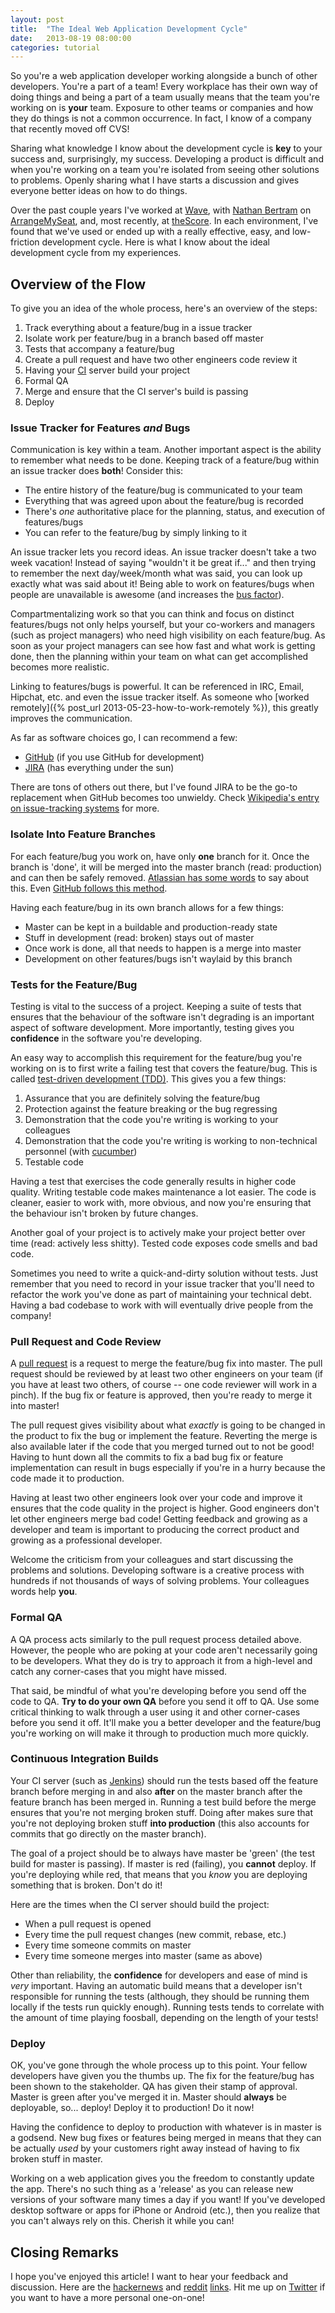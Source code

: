 ```yaml
---
layout: post
title:  "The Ideal Web Application Development Cycle"
date:   2013-08-19 08:00:00
categories: tutorial
---
```


So you're a web application developer working alongside a bunch of other developers. You're a part of a team! Every workplace has their own way of doing things and being a part of a team usually means that the team you're working on is **your** team.  Exposure to other teams or companies and how they do things is not a common occurrence. In fact, I know of a company that recently moved off CVS!

Sharing what knowledge I know about the development cycle is **key** to your success and, surprisingly, my success.  Developing a product is difficult and when you're working on a team you're isolated from seeing other solutions to problems. Openly sharing what I have starts a discussion and gives everyone better ideas on how to do things.

Over the past couple years I've worked at [Wave](https://www.waveapps.com/), with [Nathan Bertram](http://trueperspective.net/) on [ArrangeMySeat](https://arrangemyseat.com), and, most recently, at [theScore](http://www.thescore.com/). In each environment, I've found that we've used or ended up with a really effective, easy, and low-friction development cycle. Here is what I know about the ideal development cycle from my experiences.

## Overview of the Flow

To give you an idea of the whole process, here's an overview of the steps:

1. Track everything about a feature/bug in a issue tracker
2. Isolate work per feature/bug in a branch based off master
3. Tests that accompany a feature/bug
4. Create a pull request and have two other engineers code review it
5. Having your [CI](https://en.wikipedia.org/wiki/Continuous_integration) server build your project
6. Formal QA
7. Merge and ensure that the CI server's build is passing
8. Deploy

### Issue Tracker for Features *and* Bugs

Communication is key within a team. Another important aspect is the ability to remember what needs to be done. Keeping track of a feature/bug within an issue tracker does **both**! Consider this:

* The entire history of the feature/bug is communicated to your team
* Everything that was agreed upon about the feature/bug is recorded
* There's *one* authoritative place for the planning, status, and execution of features/bugs
* You can refer to the feature/bug by simply linking to it

An issue tracker lets you record ideas. An issue tracker doesn't take a two week vacation! Instead of saying "wouldn't it be great if..." and then trying to remember the next day/week/month what was said, you can look up exactly what was said about it! Being able to work on features/bugs when people are unavailable is awesome (and increases the [bus factor](http://en.wikipedia.org/wiki/Bus_factor)).

Compartmentalizing work so that you can think and focus on distinct features/bugs not only helps yourself, but your co-workers and managers (such as project managers) who need high visibility on each feature/bug. As soon as your project managers can see how fast and what work is getting done, then the planning within your team on what can get accomplished becomes more realistic.

Linking to features/bugs is powerful. It can be referenced in IRC, Email, Hipchat, etc. and even the issue tracker itself. As someone who [worked remotely]({% post_url 2013-05-23-how-to-work-remotely %}), this greatly improves the communication.

As far as software choices go, I can recommend a few:

* [GitHub](https://github.com/) (if you use GitHub for development)
* [JIRA](https://www.atlassian.com/software/jira) (has everything under the sun)

There are tons of others out there, but I've found JIRA to be the go-to replacement when GitHub becomes too unwieldy. Check [Wikipedia's entry on issue-tracking systems](http://en.wikipedia.org/wiki/Comparison_of_issue-tracking_systems) for more.

### Isolate Into Feature Branches

For each feature/bug you work on, have only **one** branch for it. Once the branch is 'done', it will be merged into the master branch (read: production) and can then be safely removed. [Atlassian has some words](http://www.atlassian.com/git/workflows#!workflow-feature-branch) to say about this. Even [GitHub follows this method](http://scottchacon.com/2011/08/31/github-flow.html).

Having each feature/bug in its own branch allows for a few things:

* Master can be kept in a buildable and production-ready state
* Stuff in development (read: broken) stays out of master
* Once work is done, all that needs to happen  is a merge into master
* Development on other features/bugs isn't waylaid by this branch

### Tests for the Feature/Bug

Testing is vital to the success of a project. Keeping a suite of tests that ensures that the behaviour of the software isn't degrading is an important aspect of software development. More importantly, testing gives you **confidence** in the software you're developing.

An easy way to accomplish this requirement for the feature/bug you're working on is to first write a failing test that covers the feature/bug. This is called [test-driven development (TDD)](http://en.wikipedia.org/wiki/Test-driven_development). This gives you a few things:

1. Assurance that you are definitely solving the feature/bug
2. Protection against the feature breaking or the bug regressing
3. Demonstration that the code you're writing is working to your colleagues
4. Demonstration that the code you're writing is working to non-technical personnel (with [cucumber](http://cukes.info/))
5. Testable code

Having a test that exercises the code generally results in higher code quality. Writing testable code makes maintenance a lot easier. The code is cleaner, easier to work with, more obvious, and now you're ensuring that the behaviour isn't broken by future changes.

Another goal of your project is to actively make your project better over time (read: actively less shitty). Tested code exposes code smells and bad code. 

Sometimes you need to write a quick-and-dirty solution without tests. Just remember that you need to record in your issue tracker that you'll need to refactor the work you've done as part of maintaining your technical debt. Having a bad codebase to work with will eventually drive people from the company!

### Pull Request and Code Review

A [pull request](https://help.github.com/articles/using-pull-requests) is a request to merge the feature/bug fix into master.  The pull request should be reviewed by at least two other engineers on your team (if you have at least two others, of course -- one code reviewer will work in a pinch). If the bug fix or feature is approved, then you're ready to merge it into master!

The pull request gives visibility about what *exactly* is going to be changed in the product to fix the bug or implement the feature.  Reverting the merge is also available later if the code that you merged turned out to not be good! Having to hunt down all the commits to fix a bad bug fix or feature implementation can result in bugs especially if you're in a hurry because the code made it to production.

Having at least two other engineers look over your code and improve it ensures that the code quality in the project is higher. Good engineers don't let other engineers merge bad code! Getting feedback and growing as a developer and team is important to producing the correct product and growing as a professional developer.

Welcome the criticism from your colleagues and start discussing the problems and solutions. Developing software is a creative process with hundreds if not thousands of ways of solving problems. Your colleagues words help **you**.

### Formal QA

A QA process acts similarly to the pull request process detailed above. However, the people who are poking at your code aren't necessarily going to be developers. What they do is try to approach it from a high-level and catch any corner-cases that you might have missed.

That said, be mindful of what you're developing before you send off the code to QA. **Try to do your own QA** before you send it off to QA. Use some critical thinking to walk through a user using it and other corner-cases before you send it off. It'll make you a better developer and the feature/bug you're working on will make it through to production much more quickly.

### Continuous Integration Builds

Your CI server (such as [Jenkins](http://jenkins-ci.org/)) should run the tests based off the feature branch before merging in and also **after** on the master branch after the feature branch has been merged in. Running a test build before the merge ensures that you're not merging broken stuff. Doing after makes sure that you're not deploying broken stuff **into production** (this also accounts for commits that go directly on the master branch).

The goal of a project should be to always have master be 'green' (the test build for master is passing). If master is red (failing), you **cannot** deploy. If you're deploying while red, that means that you *know* you are deploying something that is broken. Don't do it!

Here are the times when the CI server should build the project:

* When a pull request is opened
* Every time the pull request changes (new commit, rebase, etc.)
* Every time someone commits on master
* Every time someone merges into master (same as above)

Other than reliability, the **confidence** for developers and ease of mind is *very* important. Having an automatic build means that a developer isn't responsible for running the tests (although, they should be running them locally if the tests run quickly enough). Running tests tends to correlate with the amount of time playing foosball, depending on the length of your tests!

### Deploy

OK, you've gone through the whole process up to this point. Your fellow developers have given you the thumbs up. The fix for the feature/bug has been shown to the stakeholder. QA has given their stamp of approval. Master is green after you've merged it in. Master should **always** be deployable, so... deploy! Deploy it to production! Do it now!

Having the confidence to deploy to production with whatever is in master is a godsend. New bug fixes or features being merged in means that they can be actually *used* by your customers right away instead of having to fix broken stuff in master.

Working on a web application gives you the freedom to constantly update the app. There's no such thing as a 'release' as you can release new versions of your software many times a day if you want! If you've developed desktop software or apps for iPhone or Android (etc.), then you realize that you can't always rely on this. Cherish it while you can!

## Closing Remarks

I hope you've enjoyed this article! I want to hear your feedback and discussion. Here are the [hackernews](https://news.ycombinator.com/item?id=6238065) and [reddit](http://www.reddit.com/r/programming/comments/1koa0c/the_ideal_web_application_development_cycle/) [links](http://www.reddit.com/r/webdev/comments/1koa3v/the_ideal_web_application_development_cycle/).  Hit me up on [Twitter](https://twitter.com/Nitrodist) if you want to have a more personal one-on-one!
